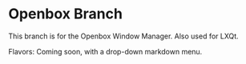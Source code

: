 # Openbox Branch
This branch is for the Openbox Window Manager. Also used for LXQt.

Flavors:
Coming soon, with a drop-down markdown menu.

